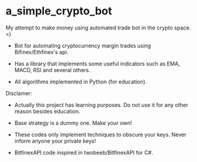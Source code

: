 # a_simple_crypto_bot
My attempt to make money using automated trade bot in the crypto space. =)

- Bot for automating cryptocurrency margin trades using Bifinex/Ethfinex's api.

- Has a library that implements some useful indicators such as EMA, MACD, RSI and several others.

- All algorithms implemented in Python (for education).

Disclamer:

- Actually this project has learning purposes. Do not use it for any other reason besides education.

- Base strategy is a dummy one. Make your own!

- These codes only implement techniques to obscure your keys. Never inform anyone your private keys!

- BitfinexAPI code inspired in twobeeb/BitfinexAPI for C#.
